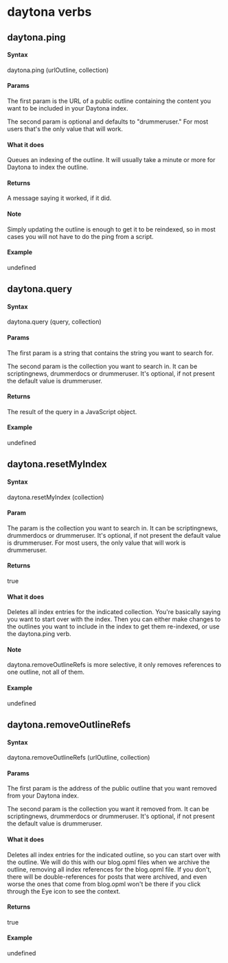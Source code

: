 
# daytona verbs
## daytona.ping
#### Syntax
daytona.ping (urlOutline, collection)

#### Params
The first param is the URL of a public outline containing the content you want to be included in your Daytona index.

The second param is optional and defaults to "drummeruser." For most users that's the only value that will work.

#### What it does
Queues an indexing of the outline. It will usually take a minute or more for Daytona to index the outline. 

#### Returns
A message saying it worked, if it did. 

#### Note
Simply updating the outline is enough to get it to be reindexed, so in most cases you will not have to do the ping from a script.

#### Example
undefined

## daytona.query
#### Syntax
daytona.query (query, collection)

#### Params
The first param is a string that contains the string you want to search for.

The second param is the collection you want to search in. It can be scriptingnews, drummerdocs or drummeruser.  It's optional, if not present the default value is drummeruser.

#### Returns
The result of the query in a JavaScript object.

#### Example
undefined

## daytona.resetMyIndex
#### Syntax
daytona.resetMyIndex (collection)

#### Param
The param is the collection you want to search in. It can be scriptingnews, drummerdocs or drummeruser. It's optional, if not present the default value is drummeruser. For most users, the only value that will work is drummeruser. 

#### Returns
true

#### What it does
Deletes all index entries for the indicated collection. You're basically saying you want to start over with the index. Then you can either make changes to the outlines you want to include in the index to get them re-indexed, or use the daytona.ping verb. 

#### Note
daytona.removeOutlineRefs is more selective, it only removes references to one outline, not all of them. 

#### Example
undefined

## daytona.removeOutlineRefs
#### Syntax
daytona.removeOutlineRefs (urlOutline, collection)

#### Params
The first param is the address of the public outline that you want removed from your Daytona index.

The second param is the collection you want it removed from. It can be scriptingnews, drummerdocs or drummeruser.  It's optional, if not present the default value is drummeruser.

#### What it does
Deletes all index entries for the indicated outline, so you can start over with the outline. We will do this with our blog.opml files when we archive the outline, removing all index references for the blog.opml file. If you don't, there will be double-references for posts that were archived, and even worse the ones that come from blog.opml won't be there if you click through the Eye icon to see the context. 

#### Returns
true

#### Example
undefined


